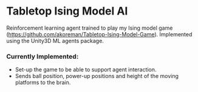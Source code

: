 # Tabletop Ising Model AI
Reinforcement learning agent trained to play my Ising model game (https://github.com/akoreman/Tabletop-Ising-Model-Game). Implemented using the Unity3D ML agents package.

### Currently Implemented:
* Set-up the game to be able to support agent interaction.
* Sends ball position, power-up positions and height of the moving platforms to the brain.



